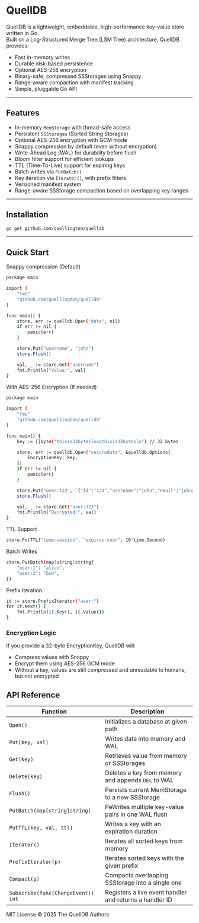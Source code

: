 # QuellDB

QuellDB is a lightweight, embeddable, high-performance key-value store written in Go.  
Built on a Log-Structured Merge Tree (LSM Tree) architecture, QuellDB provides:

- Fast in-memory writes
- Durable disk-based persistence
- Optional AES-256 encryption
- Binary-safe, compressed SSStorages using Snappy
- Range-aware compaction with manifest tracking
- Simple, pluggable Go API

---

## Features

- In-memory `MemStorage` with thread-safe access
- Persistent `SSStorages` (Sorted String Storages)
- Optional AES-256 encryption with GCM mode
- Snappy compression by default (even without encryption)
- Write-Ahead Log (WAL) for durability before flush
- Bloom filter support for efficient lookups
- TTL (Time-To-Live) support for expiring keys
- Batch writes via `PutBatch()`
- Key iteration via `Iterator()`, with prefix filters
- Versioned manifest system
- Range-aware SSStorage compaction based on overlapping key ranges

---

## Installation

```bash
go get github.com/quellington/quelldb
```

---

## Quick Start
Snappy compression (Default)

```bash
package main

import (
    "fmt"
    "github.com/quellington/quelldb"
)

func main() {
    store, err := quelldb.Open("data", nil)
    if err != nil {
        panic(err)
    }

    store.Put("username", "john")
    store.Flush()

    val, _ := store.Get("username")
    fmt.Println("Value:", val)
}

```


With AES-256 Encryption (If needed)

```bash
package main

import (
    "fmt"
    "github.com/quellington/quelldb"
)

func main() {
    key := []byte("thisis32byteslongthisis32byteslo") // 32 bytes

    store, err := quelldb.Open("securedata", &quelldb.Options{
        EncryptionKey: key,
    })
    if err != nil {
        panic(err)
    }

    store.Put("user:123", `{"id":"123","username":"john","email":"john@example.io","age":50}`)
    store.Flush()

    val, _ := store.Get("user:123")
    fmt.Println("Decrypted:", val)
}

```

TTL Support

```bash
store.PutTTL("temp:session", "expires-soon", 10*time.Second)
```


Batch Writes

```bash
store.PutBatch(map[string]string{
    "user:1": "alice",
    "user:2": "bob",
})
```

Prefix Iteration

```bash
it := store.PrefixIterator("user:")
for it.Next() {
    fmt.Println(it.Key(), it.Value())
}

```


### Encryption Logic
If you provide a 32-byte EncryptionKey, QuellDB will:

- Compress values with Snappy
- Encrypt them using AES-256 GCM mode
- Without a key, values are still compressed and unreadable to humans, but not encrypted


## API Reference

| Function       | Description                                      |
|----------------|--------------------------------------------------|
| `Open()`    | Initializes a database at given path             |
| `Put(key, val)`| Writes data into memory and WAL                  |
| `Get(key)`     | Retrieves value from memory or SSStorages        |
| `Delete(key)`     | Deletes a key from memory and appends `DEL` to WAL        |
| `Flush()`      | Persists current MemStorage to a new SSStorage   |
| `PutBatch(map[string]string)`      | PeWrites multiple key-value pairs in one WAL flush   |
| `PutTTL(key, val, ttl)`      | Writes a key with an expiration duration   |
| `Iterator()`      | Iterates all sorted keys from memory   |
| `PrefixIterator(p)`      | Iterates sorted keys with the given prefix   |
| `Compact(p)`      | Compacts overlapping SSStorage into a single one   |
| `Subscribe(func(ChangeEvent)) int`      | Registers a live event handler and returns a handler ID   |

MIT License © 2025 The QuellDB Authors